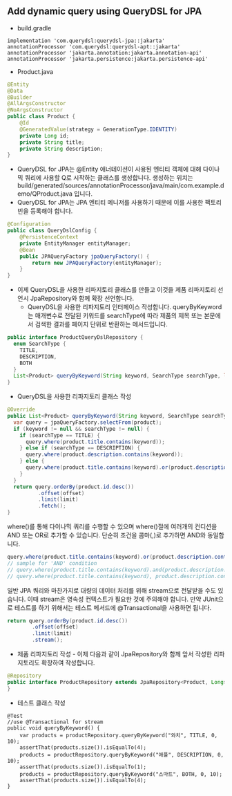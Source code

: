 
## Add dynamic query using QueryDSL for JPA

- build.gradle
```
implementation 'com.querydsl:querydsl-jpa::jakarta'
annotationProcessor 'com.querydsl:querydsl-apt::jakarta'
annotationProcessor 'jakarta.annotation:jakarta.annotation-api'
annotationProcessor 'jakarta.persistence:jakarta.persistence-api'
```
- Product.java
```java
@Entity
@Data
@Builder
@AllArgsConstructor
@NoArgsConstructor
public class Product {
    @Id
    @GeneratedValue(strategy = GenerationType.IDENTITY)
    private Long id;
    private String title;
    private String description;
}
```
- QueryDSL for JPA는 @Entity 애너테이션이 사용된 엔티티 객체에 대해 다이나믹 쿼리에 사용할 Q로 시작하는 클래스를 생성합니다. 생성하는 위치는 build/generated/sources/annotationProcessor/java/main/com.example.demo/QProduct.java 입니다.
- QueryDSL for JPA는 JPA 엔티티 메니저를 사용하기 때문에 이를 사용한 팩토리 빈을 등록해야 합니다.
```java
@Configuration
public class QueryDslConfig {
    @PersistenceContext
    private EntityManager entityManager;
    @Bean
    public JPAQueryFactory jpaQueryFactory() {
        return new JPAQueryFactory(entityManager);
    }
}
```
- 이제 QueryDSL을 사용한 리파지토리 클래스를 만들고 이것을 제품 리파지토리 선언시 JpaRepository와 함께 확장 선언합니다.
  - QueryDSL을 사용한 리파지토리 인터페이스 작성합니다. queryByKeyword는 매개변수로 전달된 키워드를 searchType에 따라 제품의 제목 또는 본문에서 검색한 결과를 페이지 단위로 반환하는 메서드입니다.
```java
public interface ProductQueryDslRepository {
  enum SearchType {
    TITLE,
    DESCRIPTION,
    BOTH
  }
  List<Product> queryByKeyword(String keyword, SearchType searchType, long offset, long limit);
}
```
  - QueryDSL을 사용한 리파지토리 클래스 작성
```java
@Override
public List<Product> queryByKeyword(String keyword, SearchType searchType, long offset, long limit) {
  var query = jpaQueryFactory.selectFrom(product);
  if (keyword != null && searchType != null) {
    if (searchType == TITLE) {
      query.where(product.title.contains(keyword));
    } else if (searchType == DESCRIPTION) {
      query.where(product.description.contains(keyword));
    } else {
      query.where(product.title.contains(keyword).or(product.description.contains(keyword)));
    }
  }
  return query.orderBy(product.id.desc())
          .offset(offset)
          .limit(limit)
          .fetch();
}
```
where()를 통해 다이나믹 쿼리를 수행할 수 있으며 where()절에 여러개의 컨디션을 AND 또는 OR로 추가할 수 있습니다.
단순히 조건을 콤마(,)로 추가하면 AND와 동일합니다.
```java
query.where(product.title.contains(keyword).or(product.description.contains(keyword)));
// sample for 'AND' condition
// query.where(product.title.contains(keyword).and(product.description.contains(keyword)));
// query.where(product.title.contains(keyword), product.description.contains(keyword));
```
일반 JPA 쿼리와 마찬가지로 대량의 데이터 처리를 위해 stream으로 전달받을 수도 있습니다.
이때 stream은 영속성 컨텍스트가 필요한 것에 주의해야 합니다. 만약 JUnit으로 테스트를 하기 위해서는 테스트 메서드에 @Transactional을 사용하면 됩니다.
```java
return query.orderBy(product.id.desc())
        .offset(offset)
        .limit(limit)
        .stream();
```
  - 제품 리파지토리 작성 - 이제 다음과 같이 JpaRepository와 함께 앞서 작성한 리파지토리도 확장하여 작성합니다.
```java
@Repository
public interface ProductRepository extends JpaRepository<Product, Long>, ProductQueryDslRepository {
}
```
  - 테스트 클래스 작성
```
@Test
//use @Transactional for stream
public void queryByKeyword() {
    var products = productRepository.queryByKeyword("와치", TITLE, 0, 10);
    assertThat(products.size()).isEqualTo(4);
    products = productRepository.queryByKeyword("애플", DESCRIPTION, 0, 10);
    assertThat(products.size()).isEqualTo(1);
    products = productRepository.queryByKeyword("스마트", BOTH, 0, 10);
    assertThat(products.size()).isEqualTo(4);
}
```

